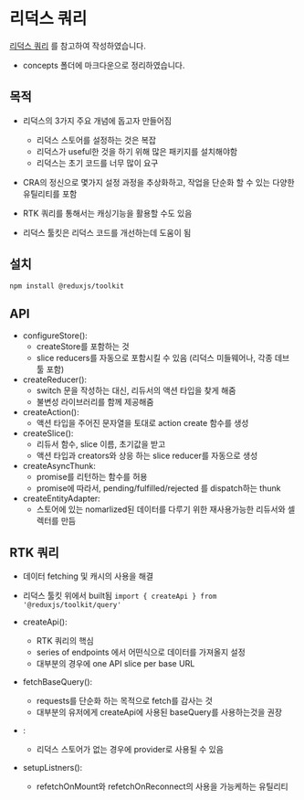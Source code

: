 # 리덕스 쿼리
[리덕스 쿼리](https://redux-toolkit.js.org/introduction/getting-started)
를 참고하여 작성하였습니다.

* concepts 폴더에 마크다운으로 정리하였습니다.

## 목적
* 리덕스의 3가지 주요 개념에 돕고자 만들어짐
  * 리덕스 스토어를 설정하는 것은 복잡
  * 리덕스가 useful한 것을 하기 위해 많은 패키지를 설치해야함
  * 리덕스는 초기 코드를 너무 많이 요구

* CRA의 정신으로 몇가지 설정 과정을 추상화하고, 작업을 단순화 할 수 있는 다양한 유틸리티를 포함
* RTK 쿼리를 통해서는 캐싱기능을 활용할 수도 있음
* 리덕스 툴킷은 리덕스 코드를 개선하는데 도움이 됨

## 설치
```npm install @reduxjs/toolkit```

## API
* configureStore(): 
  * createStore를 포함하는 것
  * slice reducers를 자동으로 포함시킬 수 있음 (리덕스 미들웨어나, 각종 데브 툴 포함)
* createReducer():
  * switch 문을 작성하는 대신, 리듀서의 액션 타입을 찾게 해줌
  * 불변성 라이브러리를 함께 제공해줌
* createAction():
  * 액션 타입을 주어진 문자열을 토대로 action create 함수를 생성
* createSlice():
  * 리듀서 함수, slice 이름, 초기값을 받고
  * 액션 타입과 creators와 상응 하는 slice reducer를 자동으로 생성
* createAsyncThunk:
  * promise를 리턴하는 함수를 허용
  * promise에 따라서, pending/fulfilled/rejected 를 dispatch하는 thunk
* createEntityAdapter:
  * 스토어에 있는 nomarlized된 데이터를 다루기 위한 재사용가능한 리듀서와 셀렉터를 만듬


## RTK 쿼리
* 데이터 fetching 및 캐시의 사용을 해결
* 리덕스 툴킷 위에서 built됨
```import { createApi } from '@reduxjs/toolkit/query'```

* createApi():
  * RTK 쿼리의 핵심
  * series of endpoints 에서 어떤식으로 데이터를 가져올지 설정
  * 대부분의 경우에 one API slice per base URL
* fetchBaseQuery():
  * requests를 단순화 하는 목적으로 fetch를 감사는 것
  * 대부분의 유저에게 createApi에 사용된 baseQuery를 사용하는것을 권장
* <ApiProvider />:
  * 리덕스 스토어가 없는 경우에 provider로 사용될 수 있음
* setupListners():
  * refetchOnMount와 refetchOnReconnect의 사용을 가능케하는 유틸리티